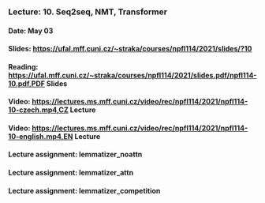 ### Lecture: 10. Seq2seq, NMT, Transformer
#### Date: May 03
#### Slides: https://ufal.mff.cuni.cz/~straka/courses/npfl114/2021/slides/?10
#### Reading: https://ufal.mff.cuni.cz/~straka/courses/npfl114/2021/slides.pdf/npfl114-10.pdf,PDF Slides
#### Video: https://lectures.ms.mff.cuni.cz/video/rec/npfl114/2021/npfl114-10-czech.mp4,CZ Lecture
#### Video: https://lectures.ms.mff.cuni.cz/video/rec/npfl114/2021/npfl114-10-english.mp4,EN Lecture
#### Lecture assignment: lemmatizer_noattn
#### Lecture assignment: lemmatizer_attn
#### Lecture assignment: lemmatizer_competition
